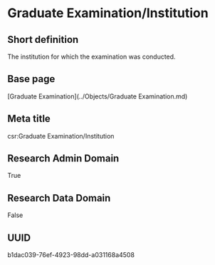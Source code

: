 # Graduate Examination/Institution
## Short definition
The institution for which the examination was conducted.
## Base page
[Graduate Examination](../Objects/Graduate Examination.md)
## Meta title
csr:Graduate Examination/Institution
## Research Admin Domain
True
## Research Data Domain
False
## UUID
b1dac039-76ef-4923-98dd-a031168a4508
